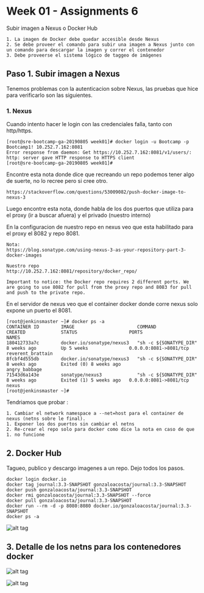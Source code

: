 # Week 01 - Assignments 6

Subir imagen a Nexus o Docker Hub

	1. La imagen de Docker debe quedar accesible desde Nexus
	2. Se debe proveer el comando para subir una imagen a Nexus junto con un comando para descargar la imagen y correr el contenedor
	3. Debe proveerse el sistema lógico de taggeo de imágenes

## Paso 1. Subir imagen a Nexus 

Tenemos problemas con la autenticacion sobre Nexus, las pruebas que hice para verificarlo son las siguientes.

### 1. Nexus

Cuando intento hacer le login con las credenciales falla, tanto con http/https.

```
[root@sre-bootcamp-ga-20190805 week01]# docker login -u Bootcamp -p Bootcamp1! 10.252.7.162:8081
Error response from daemon: Get https://10.252.7.162:8081/v1/users/: http: server gave HTTP response to HTTPS client
[root@sre-bootcamp-ga-20190805 week01]#
```

Encontre esta nota donde dice que recreando un repo podemos tener algo de suerte, no lo recree pero si cree otro.

	https://stackoverflow.com/questions/53009082/push-docker-image-to-nexus-3

Luego encontre esta nota, donde habla de los dos puertos que utiliza para el proxy (ir a buscar afuera) y el privado (nuestro interno)

En la configuracion de nuestro repo en nexus veo que esta habilitado para el proxy el 8082 y repo 8081.

	Nota: 
	https://blog.sonatype.com/using-nexus-3-as-your-repository-part-3-docker-images

	Nuestro repo
	http://10.252.7.162:8081/repository/docker_repo/

```
Important to notice: the Docker repo requires 2 different ports. We are going to use 8082 for pull from the proxy repo and 8083 for pull and push to the private repo.
```

En el servidor de nexus veo que el container docker donde corre nexus solo expone un puerto el 8081.

```
[root@jenkinsmaster ~]# docker ps -a
CONTAINER ID        IMAGE                       COMMAND                  CREATED             STATUS                   PORTS                    NAMES
180412733a7c        docker.io/sonatype/nexus3   "sh -c ${SONATYPE_DIR"   8 weeks ago         Up 5 weeks               0.0.0.0:8081->8081/tcp   reverent_brattain
8fcbf4d555db        docker.io/sonatype/nexus3   "sh -c ${SONATYPE_DIR"   8 weeks ago         Exited (0) 8 weeks ago                            angry_babbage
71543d6a143e        sonatype/nexus3             "sh -c ${SONATYPE_DIR"   8 weeks ago         Exited (1) 5 weeks ago   0.0.0.0:8081->8081/tcp   nexus
[root@jenkinsmaster ~]#
```

Tendriamos que probar :
	
	1. Cambiar el network namespace a --net=host para el container de nexus (netns sobre le final).
	1. Exponer los dos puertos sin cambiar el netns
	2. Re-crear el repo solo para docker como dice la nota en caso de que 1. no funcione

## 2. Docker Hub

Tagueo, publico y descargo imagenes a un repo. Dejo todos los pasos.

```
docker login docker.io
docker tag journal:3.3-SNAPSHOT gonzaloacosta/journal:3.3-SNAPSHOT
docker push gonzaloacosta/journal:3.3-SNAPSHOT
docker rmi gonzaloacosta/journal:3.3-SNAPSHOT --force
docker pull gonzaloacosta/journal:3.3-SNAPSHOT
docker run --rm -d -p 8080:8080 docker.io/gonzaloacosta/journal:3.3-SNAPSHOT
docker ps -a
```

![alt tag](https://raw.githubusercontent.com/semperti-bootcamp/sre-bootcamp-ga-20190805/w1a6-docker-images/images/java-docker-push-rmi-pull.png "java-docker-push-rmi-pull.png")

## 3. Detalle de los netns para los contenedores docker

![alt tag](https://raw.githubusercontent.com/semperti-bootcamp/sre-bootcamp-ga-20190805/w1a6-docker-images/images/netns1.png "netns1.png")

![alt tag](https://raw.githubusercontent.com/semperti-bootcamp/sre-bootcamp-ga-20190805/w1a6-docker-images/images/netns2.png "netns2.png")
